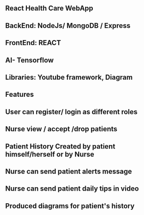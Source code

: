 ## React Health Care WebApp
## BackEnd: NodeJs/ MongoDB / Express
## FrontEnd: REACT
## AI- Tensorflow
## Libraries: Youtube framework, Diagram
## Features
## User can register/ login as different roles
## Nurse view / accept /drop patients
## Patient History Created by patient himself/herself or by Nurse
## Nurse can send patient alerts message
## Nurse can send patient daily tips in video
## Produced diagrams for patient's history
